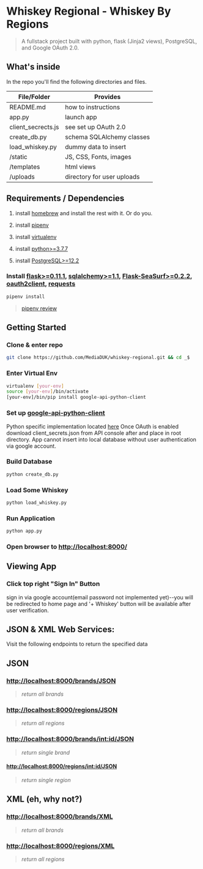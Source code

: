 # Whiskey Regional - Whiskey By Regions

> A fullstack project built with python, flask (Jinja2 views), PostgreSQL, and Google OAuth 2.0.

## What's inside

In the repo you'll find the following directories and files.

| File/Folder          | Provides                                       |
|----------------------|------------------------------------------------|
| README.md            | how to instructions                            |
| app.py               | launch app                                     |
| client_secrects.js   | see set up OAuth 2.0                           |
| create_db.py         | schema SQLAlchemy classes                      |
| load_whiskey.py      | dummy data to insert                           |
| /static              | JS, CSS, Fonts, images                         |
| /templates           | html views                                     |
| /uploads             | directory for user uploads                     |

## Requirements / Dependencies

1. install [homebrew](https://brew.sh/) and install the rest with it. Or do you.

2. install [pipenv](https://github.com/pypa/pipenv)

3. install [virtualenv](https://virtualenv.pypa.io/en/stable/installation.html)

4. install [python>=3.7.7](https://www.python.org/)

5. install [PostgreSQL>=12.2](https://www.postgresql.org/)

### Install [flask>=0.11.1](http://flask.pocoo.org/docs/0.11/), [sqlalchemy>=1.1](http://docs.sqlalchemy.org/en/latest/intro.html), [Flask-SeaSurf>=0.2.2](https://flask-seasurf.readthedocs.io/en/latest/), [oauth2client](https://github.com/google/oauth2client), [requests](http://docs.python-requests.org/en/master/user/install/)

```bash
pipenv install
```

> [pipenv review](https://pipenv-fork.readthedocs.io/en/latest/basics.html)

## Getting Started

### Clone & enter repo

```bash
git clone https://github.com/MediaDUK/whiskey-regional.git && cd _$
```

### Enter Virtual Env

```bash
virtualenv [your-env]
source [your-env]/bin/activate
[your-env]/bin/pip install google-api-python-client
```

### Set up [google-api-python-client](https://github.com/googleapis/google-api-python-client)

Python specific implementation located [here](https://developers.google.com/api-client-library/python/guide/aaa_oauth)
Once OAuth is enabled download client_secrets.json from  API console after and
place in root directory. App cannot insert into local database without user
authentication via google account.

### Build Database

```bash
python create_db.py
```

### Load Some Whiskey

```bash
python load_whiskey.py
```

### Run Application

```bash
python app.py
```

### Open browser to [http://localhost:8000/](http://localhost:8000/)

## Viewing App

### Click top right "Sign In" Button

sign in via google account(email password not implemented yet)--you will be redirected to home page and '+ Whiskey' button
will be available after user verification.

## JSON & XML Web Services:

Visit the following endpoints to return the specified data

## JSON

### [http://localhost:8000/brands/JSON](http://localhost:8000/brands/JSON)

> _return all brands_

### [http://localhost:8000/regions/JSON](http://localhost:8000/regions/JSON)

> _return all regions_

### [http://localhost:8000/brands/<int:id>/JSON](http://localhost:8000/brands/<int:id>/JSON)

> _return single brand_

#### [http://localhost:8000/regions/<int:id>/JSON](http://localhost:8000/regions/<int:id>/JSON)

> _return single region_

## XML (eh, why not?)

### [http://localhost:8000/brands/XML](http://localhost:8000/brands/XML)

> _return all brands_

### [http://localhost:8000/regions/XML](http://localhost:8000/regions/XML)

> _return all regions_
